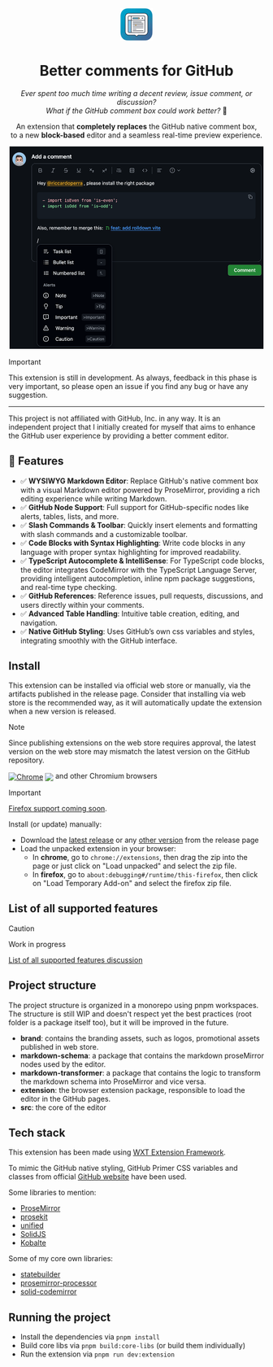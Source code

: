 <p align="center">
    <img src="./brand/logo_512x512.png" alt="Logo" width="64">
</p>
<h1 align="center">
    Better comments for GitHub
</h1>

<p align="center">
  <i>Ever spent too much time writing a decent review, issue comment, or discussion?
  <br>What if the GitHub comment box could work better?</i> <span>👀</span> 
</p>

<p align="center">
An extension that <strong>completely replaces</strong> the GitHub native comment box, <br>
to a new <strong>block-based</strong> editor and a seamless real-time preview experience. 
</p>

<p align="center">
<img src="./brand/github_image.png" width="500" alt="Promotional image">
</p>

> [!IMPORTANT]
>
> This extension is still in development. As always, feedback in this phase is very important, so please open an issue
> if you find any bug or have any suggestion.
>
> ---
>
> This project is not affiliated with GitHub, Inc. in any way. It is an independent project that I initially created for
> myself that aims to enhance the GitHub user experience by providing a better comment editor.
>

## 🚀 Features

- ✅ **WYSIWYG Markdown Editor**: Replace GitHub's native comment box with a visual Markdown editor powered by ProseMirror, providing a rich editing experience while writing Markdown.  
- ✅ **GitHub Node Support**: Full support for GitHub-specific nodes like alerts, tables, lists, and more.  
- ✅ **Slash Commands & Toolbar**: Quickly insert elements and formatting with slash commands and a customizable toolbar.  
- ✅ **Code Blocks with Syntax Highlighting**: Write code blocks in any language with proper syntax highlighting for improved readability.  
- ✅ **TypeScript Autocomplete & IntelliSense**: For TypeScript code blocks, the editor integrates CodeMirror with the TypeScript Language Server, providing intelligent autocompletion, inline npm package suggestions, and real-time type checking.  
- ✅ **GitHub References**: Reference issues, pull requests, discussions, and users directly within your comments.
- ✅ **Advanced Table Handling**: Intuitive table creation, editing, and navigation.  
- ✅ **Native GitHub Styling**: Uses GitHub’s own css variables and styles, integrating smoothly with the GitHub interface.

## Install

This extension can be installed via official web store or manually, via the artifacts published in the release page.
Consider that installing via web store is the recommended way, as it will automatically update the extension when a new
version is released.

> [!NOTE]
>
> Since publishing extensions on the web store requires approval, the latest version on the web store may mismatch the
> latest version on the GitHub repository.

[link-chrome]: https://chrome.google.com/webstore/detail/better-comments-for-githu/hkpjbleacapfcfeneimhmcipjkfbgdpg 'Version published on Chrome Web Store'

[<img src="https://raw.githubusercontent.com/alrra/browser-logos/90fdf03c/src/chrome/chrome.svg" width="48" alt="Chrome" valign="middle">][link-chrome] [<img valign="middle" src="https://img.shields.io/chrome-web-store/v/hkpjbleacapfcfeneimhmcipjkfbgdpg.svg?label=%20">][link-chrome]
and other Chromium browsers

> [!IMPORTANT]
> 
> [Firefox support coming soon](https://github.com/riccardoperra/better-comments-for-github/issues/69).

Install (or update) manually:

- Download the [latest release](https://github.com/riccardoperra/better-comments-for-github/releases/latest) or
  any [other version](https://github.com/riccardoperra/better-comments-for-github/releases) from the release page
- Load the unpacked extension in your browser:
    - In **chrome**, go to `chrome://extensions`, then drag the zip into the page or just click on "Load unpacked" and
      select the zip file.
    - In **firefox**, go to `about:debugging#/runtime/this-firefox`, then click on "Load Temporary Add-on" and select the
      firefox zip file.

## List of all supported features

> [!CAUTION]
>
> Work in progress

[List of all supported features discussion](https://github.com/riccardoperra/better-comments-for-github/discussions/50)

## Project structure

The project structure is organized in a monorepo using pnpm workspaces. The structure is still WIP and doesn't 
respect yet the best practices (root folder is a package itself too), but it will be improved in the future.

- **brand**: contains the branding assets, such as logos, promotional assets published in web store.
- **markdown-schema**: a package that contains the markdown proseMirror nodes used by the editor.
- **markdown-transformer**: a package that contains the logic to transform the markdown schema into ProseMirror and vice
  versa.
- **extension**: the browser extension package, responsible to load the editor in the GitHub pages.
- **src**: the core of the editor

## Tech stack

This extension has been made using [WXT Extension Framework](https://github.com/wxt-dev/wxt).

To mimic the GitHub native styling, GitHub Primer CSS variables and classes from
official [GitHub website](github.com) have been used.

Some libraries to mention:
- [ProseMirror](https://prosemirror.net/)
- [prosekit](https://github.com/prosekit/prosekit)
- [unified](https://github.com/unifiedjs/unified)
- [SolidJS](https://github.com/solidjs/solid)
- [Kobalte](https://kobalte.dev)

Some of my core own libraries:
- [statebuilder](https://github.com/riccardoperra/statebuilder)
- [prosemirror-processor](https://github.com/riccardoperra/prosemirror-processor)
- [solid-codemirror](https://github.com/riccardoperra/solid-codemirror)

## Running the project

- Install the dependencies via `pnpm install`
- Build core libs via `pnpm build:core-libs` (or build them individually)
- Run the extension via `pnpm run dev:extension`


